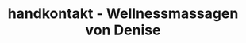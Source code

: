 ---
title: "handkontakt - Wellnessmassagen von Denise"
url: /augsburg/handkontakt-wellnessmassagen-von-denise/
shop: Massage
---